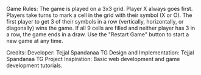 Game Rules:
The game is played on a 3x3 grid.
Player X always goes first.
Players take turns to mark a cell in the grid with their symbol (X or O).
The first player to get 3 of their symbols in a row (vertically, horizontally, or diagonally) wins the game.
If all 9 cells are filled and neither player has 3 in a row, the game ends in a draw.
Use the "Restart Game" button to start a new game at any time.

Credits:
Developer: Tejjal Spandanaa TG
Design and Implementation: Tejjal Spandanaa TG
Project Inspiration: Basic web development and game development tutorials.
